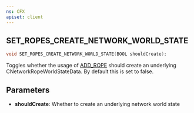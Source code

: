 ```yaml
---
ns: CFX
apiset: client
---
```

## SET_ROPES_CREATE_NETWORK_WORLD_STATE

```c
void SET_ROPES_CREATE_NETWORK_WORLD_STATE(BOOL shouldCreate);
```

Toggles whether the usage of [ADD_ROPE](#_0xE832D760399EB220) should create an underlying CNetworkRopeWorldStateData. By default this is set to false.

## Parameters
* **shouldCreate**: Whether to create an underlying network world state
